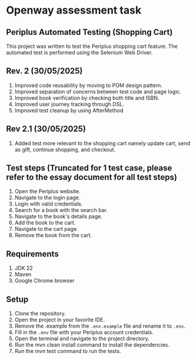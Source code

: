 # Openway assessment task

## Periplus Automated Testing (Shopping Cart)
This project was written to test the Periplus shopping cart feature. The automated test is performed using the Selenium Web Driver.

## Rev. 2 (30/05/2025)
1. Improved code reusability by moving to POM design pattern.
2. Improved separation of concerns between test code and page logic.
3. Improved book verification by checking both title and ISBN.
4. Improved user journey tracking through DSL.
5. Improved test cleanup by using AfterMethod

## Rev 2.1 (30/05/2025)
1. Added test more relevant to the shopping cart namely update cart, send as gift, continue shopping, and checkout.


## Test steps (Truncated for 1 test case, please refer to the essay document for all test steps)
1. Open the Periplus website.
2. Navigate to the login page.
3. Login with valid credentials.
4. Search for a book with the search bar.
5. Navigate to the book's details page.
6. Add the book to the cart.
7. Navigate to the cart page.
8. Remove the book from the cart.

## Requirements
1. JDK 22
2. Maven 
3. Google Chrome browser

## Setup
1. Clone the repository.
2. Open the project in your favorite IDE.
3. Remove the .example from the `.env.example` file and rename it to `.env`.
4. Fill in the `.env` file with your Periplus account credentials.
5. Open the terminal and navigate to the project directory.
6. Run the mvn clean install command to install the dependencies.
7. Run the mvn test command to run the tests.
